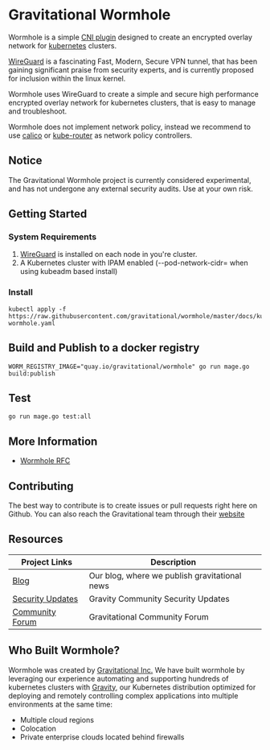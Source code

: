 # Gravitational Wormhole
Wormhole is a simple [CNI plugin](https://github.com/containernetworking/cni) designed to create an encrypted overlay network for [kubernetes](https://kubernetes.io) clusters.

[WireGuard](https://www.wireguard.com) is a fascinating Fast, Modern, Secure VPN tunnel, that has been gaining significant praise from security experts, and is currently proposed for inclusion within the linux kernel.

Wormhole uses WireGuard to create a simple and secure high performance encrypted overlay network for kubernetes clusters, that is easy to manage and troubleshoot.

Wormhole does not implement network policy, instead we recommend to use [calico](https://github.com/projectcalico/calico) or [kube-router](https://github.com/cloudnativelabs/kube-router) as network policy controllers.

## Notice
<aside class="warning">
The Gravitational Wormhole project is currently considered experimental, and has not undergone any external security audits. Use at your own risk.
</aside>


## Getting Started

### System Requirements
1. [WireGuard](https://www.wireguard.com/install/) is installed on each node in you're cluster.
2. A Kubernetes cluster with IPAM enabled (--pod-network-cidr= when using kubeadm based install)

### Install
```console
kubectl apply -f https://raw.githubusercontent.com/gravitational/wormhole/master/docs/kube-wormhole.yaml
```


## Build and Publish to a docker registry

```
WORM_REGISTRY_IMAGE="quay.io/gravitational/wormhole" go run mage.go build:publish
```

## Test

```
go run mage.go test:all
```


## More Information
- [Wormhole RFC](docs/rfcs/0001-spec.md)

## Contributing
The best way to contribute is to create issues or pull requests right here on Github. You can also reach the Gravitational team through their [website](https://gravitational.com)

## Resources
|Project Links| Description
|---|----
| [Blog](http://blog.gravitational.com) | Our blog, where we publish gravitational news |
| [Security Updates](https://groups.google.com/forum/#!forum/gravity-community-security) | Gravity Community Security Updates |
| [Community Forum](https://community.gravitational.com) | Gravitational Community Forum|

## Who Built Wormhole?
Wormhole was created by [Gravitational Inc.](https://gravitational.com) We have built wormhole by leveraging our experience automating and supporting hundreds of kubernetes clusters with [Gravity](https://gravitational.com/gravity/), our Kubernetes distribution optimized for deploying and remotely controlling complex applications into multiple environments at the same time:

- Multiple cloud regions
- Colocation
- Private enterprise clouds located behind firewalls